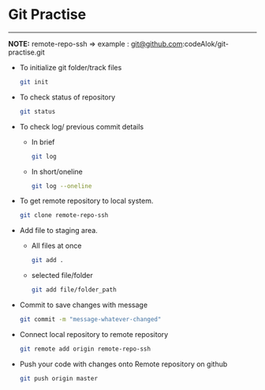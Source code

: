 # Git Practise
---

**NOTE:** 
remote-repo-ssh => example : git@github.com:codeAlok/git-practise.git

* To initialize git folder/track files
    ```bash
    git init
    ```

* To check status of repository
    ```bash
    git status
    ```
* To check log/ previous commit details
    * In brief
        ```bash
        git log
        ```
    * In short/oneline
        ```bash
        git log --oneline
        ```
* To get remote repository to local system.
    ```bash 
    git clone remote-repo-ssh
    ```

* Add file to staging area.
    * All files at once
        ```bash
        git add .
        ```
    * selected file/folder
        ```bash
        git add file/folder_path
        ```

* Commit to save changes with message
    ```bash
    git commit -m "message-whatever-changed"
    ```

* Connect local repository to remote repository
    ```bash
    git remote add origin remote-repo-ssh
    ```

* Push your code with changes onto Remote repository on github 
    ```bash
    git push origin master
    ```